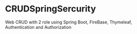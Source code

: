 # CRUDSpringSercurity
Web CRUD with 2 role using Spring Boot, FireBase, Thymeleaf, Authentication and Authorization
